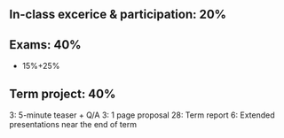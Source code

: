 

## In-class excerice & participation: 20%

## Exams: 40%

- 15%+25%

## Term project: 40%

3: 5-minute teaser + Q/A
3: 1 page proposal
28: Term report
6: Extended presentations near the end of term

